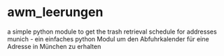 # awm_leerungen
a simple python module to get the trash retrieval schedule for addresses munich - 
ein einfaches python Modul um den Abfuhrkalender für eine Adresse in München zu erhalten
